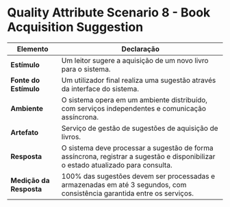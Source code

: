 # Quality Attribute Scenario 8 - Book Acquisition Suggestion

| **Elemento**            | **Declaração**                                                                                             |
|--------------------------|-----------------------------------------------------------------------------------------------------------|
| **Estímulo**            | Um leitor sugere a aquisição de um novo livro para o sistema.                                             |
| **Fonte do Estímulo**   | Um utilizador final realiza uma sugestão através da interface do sistema.                                 |
| **Ambiente**            | O sistema opera em um ambiente distribuído, com serviços independentes e comunicação assíncrona.          |
| **Artefato**            | Serviço de gestão de sugestões de aquisição de livros.                                                    |
| **Resposta**            | O sistema deve processar a sugestão de forma assíncrona, registrar a sugestão e disponibilizar o estado atualizado para consulta. |
| **Medição da Resposta** | 100% das sugestões devem ser processadas e armazenadas em até 3 segundos, com consistência garantida entre os serviços. |
